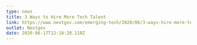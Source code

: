 ```yaml
---
type: news
title: 3 Ways to Hire More Tech Talent
link: https://www.nextgov.com/emerging-tech/2020/06/3-ways-hire-more-tech-talent/166239/
outlet: Nextgov
date: 2020-06-17T12:10:20.118Z
---
```

